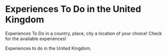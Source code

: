 # Experiences To Do in the United Kingdom

Experiences To Do in a country, place, city a location of your choice! Check for the available experiences!

Experiences to do in the United Kingdom.
